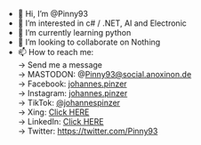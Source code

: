 - 👋 Hi, I’m @Pinny93
- 👀 I’m interested in c# / .NET, AI and Electronic
- 🌱 I’m currently learning python
- 💞️ I’m looking to collaborate on Nothing
- 📫 How to reach me:  
    -> Send me a message  
    -> MASTODON: @Pinny93@social.anoxinon.de  
    -> Facebook: [johannes.pinzer](https://www.facebook.com/johannes.pinzer/)  
    -> Instagram: [johannes.pinzer](https://www.instagram.com/johannes.pinzer/)  
    -> TikTok: [@johannespinzer](https://www.tiktok.com/@johannespinzer)  
    -> Xing: [Click HERE](https://www.xing.com/profile/Johannes_Pinzer3/cv)  
    -> LinkedIn: [Click HERE](https://www.linkedin.com/in/johannes-pinzer-38629a266/)  
    -> Twitter: https://twitter.com/Pinny93  
    
   
<!---
Pinny93/Pinny93 is a ✨ special ✨ repository because its `README.md` (this file) appears on your GitHub profile.
You can click the Preview link to take a look at your changes.
--->
